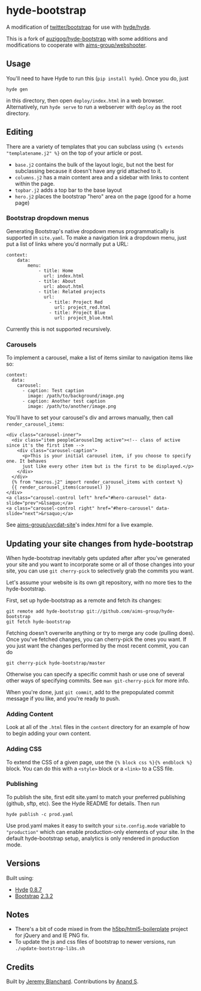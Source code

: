 # hyde-bootstrap
A modification of [twitter/bootstrap][] for use with [hyde/hyde][].

This is a fork of [auzigog/hyde-bootstrap][] with some additions and
modifications to cooperate with [aims-group/webshooter][].

## Usage
You'll need to have Hyde to run this (`pip install hyde`). Once you do, just

    hyde gen

in this directory, then open `deploy/index.html` in a web browser.
Alternatively, run `hyde serve` to run a webserver with `deploy` as the root
directory.

## Editing
There are a variety of templates that you can subclass using
`{% extends "templatename.j2" %}` on the top of your article or post.

  * `base.j2` contains the bulk of the layout logic, but not the best for
    subclassing because it doesn't have any grid attached to it.
  * `columns.j2` has a main content area and a sidebar with links to content
    within the page.
  * `topbar.j2` adds a top bar to the base layout
  * `hero.j2` places the bootstrap "hero" area on the page (good for a home
    page)

### Bootstrap dropdown menus
Generating Bootstrap's native dropdown menus programmatically is supported in
`site.yaml`. To make a navigation link a dropdown menu, just put a list of links
where you'd normally put a URL:

    context:
        data:
            menu:
                - title: Home
                  url: index.html
                - title: About
                  url: about.html
                - title: Related projects
                  url:
                    - title: Project Red
                      url: project_red.html
                    - title: Project Blue
                      url: project_blue.html

Currently this is not supported recursively.

### Carousels
To implement a carousel, make a list of items similar to navigation items like
so:

    context:
      data:
        carousel:
          - caption: Test caption
            image: /path/to/background/image.png
          - caption: Another test caption
            image: /path/to/another/image.png

You'll have to set your carousel's div and arrows manually, then call
`render_carousel_items`:

    <div class="carousel-inner">
      <div class="item peopleCarouselImg active"><!-- class of active since it's the first item -->
        <div class="carousel-caption">
          <p>This is your initial carousel item, if you choose to specify one. It behaves
          just like every other item but is the first to be displayed.</p>
        </div>
      </div>
      {% from "macros.j2" import render_carousel_items with context %}
      {{ render_carousel_items(carousel) }}
    </div>
    <a class="carousel-control left" href="#hero-carousel" data-slide="prev">&lsaquo;</a>
    <a class="carousel-control right" href="#hero-carousel" data-slide="next">&rsaquo;</a>

See [aims-group/uvcdat-site][]'s index.html for a live example.

## Updating your site changes from hyde-bootstrap
When hyde-bootstrap inevitably gets updated after after you've generated your
site and you want to incorporate some or all of those changes into your site,
you can use `git cherry-pick` to selectively grab the commits you want.

Let's assume your website is its own git repository, with no more ties to the
hyde-bootstrap.

First, set up hyde-bootstrap as a remote and fetch its changes:

    git remote add hyde-bootstrap git://github.com/aims-group/hyde-bootstrap
    git fetch hyde-bootstrap

Fetching doesn't overwrite anything or try to merge any code (pulling does).
Once you've fetched changes, you can cherry-pick the ones you want. If you just
want the changes performed by the most recent commit, you can do

    git cherry-pick hyde-bootstrap/master

Otherwise you can specify a specific commit hash or use one of several other
ways of specifying commits. See `man git-cherry-pick` for more info.

When you're done, just `git commit`, add to the prepopulated commit message if
you like, and you're ready to push.

### Adding Content
Look at all of the `.html` files in the `content` directory for an example of
how to begin adding your own content.

### Adding CSS
To extend the CSS of a given page, use the `{% block css %}{% endblock %}`
block. You can do this with a `<style>` block or a `<link>` to a CSS file.

### Publishing
To publish the site, first edit site.yaml to match your preferred publishing
(github, sftp, etc). See the Hyde README for details. Then run

    hyde publish -c prod.yaml

Use prod.yaml makes it easy to switch your `site.config.mode` variable to
`"production"` which can enable production-only elements of your site. In the
default hyde-bootstrap setup, analytics is only rendered in production mode.

## Versions
Built using:

  * [Hyde][hyde/hyde] [0.8.7](http://github.com/hyde/hyde/tree/696adac061ff040d5c5be1c629c94975c146f32a)
  * [Bootstrap][twitter/bootstrap] [2.3.2](http://github.com/twitter/bootstrap/tree/d9b502dfb876c40b0735008bac18049c7ee7b6d2)


## Notes
* There's a bit of code mixed in from the [h5bp/html5-boilerplate][] project for
  jQuery and and IE PNG fix.
* To update the js and css files of bootstrap to newer versions, run
  `./update-bootstrap-libs.sh`


## Credits
Built by [Jeremy Blanchard](http://blanchardjeremy.com).
Contributions by [Anand S](https://github.com/anandtrex).

[hyde/hyde]: https://github.com/hyde/hyde
[twitter/bootstrap]: https://github.com/twitter/bootstrap
[aims-group/webshooter]: https://github.com/aims-group/webshooter
[auzigog/hyde-bootstrap]: https://github.com/auzigog/hyde-bootstrap
[h5bp/html5-boilerplate]: https://github.com/h5bp/html5-boilerplate
[aims-group/uvcdat-site]: https://github.com/aims-group/uvcdat-site
